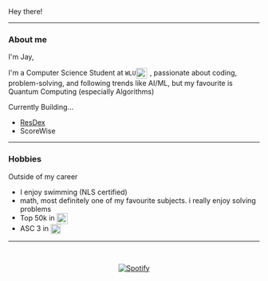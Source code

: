 Hey there!
___

### About me
I'm Jay, 

I'm a Computer Science Student at `WLU`<img src="" width="22" style="vertical-align: middle; margin-right: 6px;" />, passionate about coding, problem-solving, and following trends like AI/ML, but my favourite is Quantum Computing (especially Algorithms)

Currently Building...
- [ResDex](https://www.resdex.ca/) 
- ScoreWise

___

### Hobbies

Outside of my career
- I enjoy swimming (NLS certified)
- math, most definitely one of my favourite subjects. i really enjoy solving problems
- Top 50k in  <img src="https://static.wikia.nocookie.net/logopedia/images/d/db/Fortnite_S1.svg/revision/latest/scale-to-width-down/250?cb=20210330161743" width="22" style="vertical-align: middle; margin-right: 6px;" /> 
- ASC 3 in  <img src="https://www.citypng.com/public/uploads/preview/hd-valorant-official-symbol-sign-logo-png-701751694788082d3btqfskcj.png?v=2025061012" width="20" style="vertical-align: middle; margin-right: 6px;" /> 

___


&nbsp;<div align="center">
 [![Spotify](https://spotify-playing-cz99.vercel.app/api/spotify)](https://open.spotify.com/user/pateljy06)

</div>
